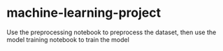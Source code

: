 # machine-learning-project

Use the preprocessing notebook to preprocess the dataset, then use the model training notebook to train the model